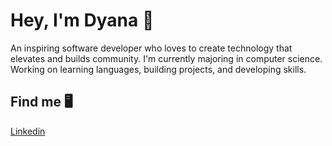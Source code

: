 # Hey, I'm Dyana 👋

An inspiring software developer who loves to create technology that elevates and builds community. I'm currently majoring in computer science. Working on learning languages, building projects, and developing skills.

## Find me 🖥
[Linkedin](https://www.linkedin.com/in/dyana-rahhal-b39667227/)





<!--
**DyanaR/DyanaR** is a ✨ _special_ ✨ repository because its `README.md` (this file) appears on your GitHub profile.

Here are some ideas to get you started:

- 🔭 I’m currently working on ...
- 🌱 I’m currently learning ...
- 👯 I’m looking to collaborate on ...
- 🤔 I’m looking for help with ...
- 💬 Ask me about ...
- 📫 How to reach me: ...
- 😄 Pronouns: ...
- ⚡ Fun fact: ...
-->
